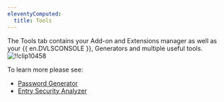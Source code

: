```yaml
---
eleventyComputed:
  title: Tools
---
```

The Tools tab contains your Add-on and Extensions manager as well as your {{ en.DVLSCONSOLE }}, Generators and multiple useful tools.
![!!clip10458](https://cdnweb.devolutions.net/docs/en/rdm/mac/clip10458.png)

To learn more please see:

* [Password Generator](/rdm/mac/commands/tools/password-generator/)
* [Entry Security Analyzer](/rdm/mac/commands/tools/entry-security-analyzer/)
